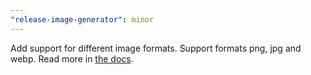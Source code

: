```yaml
---
"release-image-generator": minor
---
```


Add support for different image formats. Support formats png, jpg and webp. Read more in [the docs](https://github.com/trueberryless-org/release-image-generator#usage).
